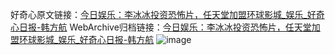好奇心原文链接：[今日娱乐：李冰冰投资恐怖片，任天堂加盟环球影城_娱乐_好奇心日报-韩方航](https://www.qdaily.com/articles/9332.html)
WebArchive归档链接：[今日娱乐：李冰冰投资恐怖片，任天堂加盟环球影城_娱乐_好奇心日报-韩方航](http://web.archive.org/web/20170701191636/http://www.qdaily.com:80/articles/9332.html)
![image](http://ww3.sinaimg.cn/large/007d5XDpgy1g3vf339lg7j30u02jt1kx)